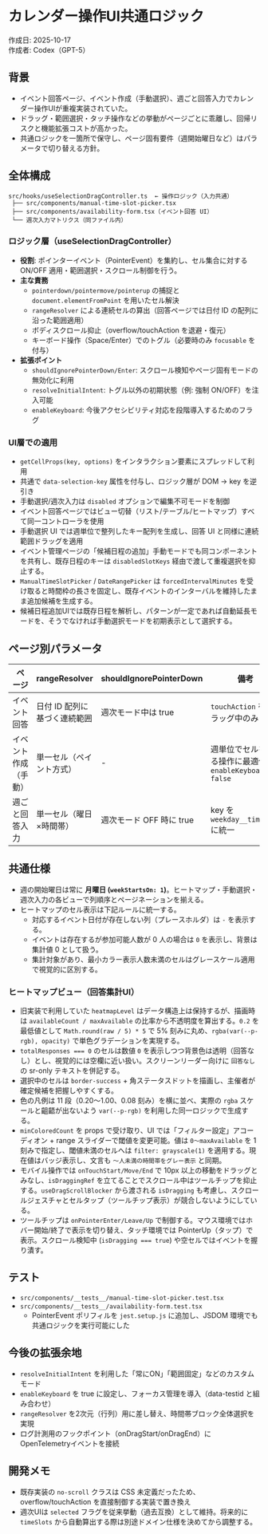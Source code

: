 # カレンダー操作UI共通ロジック

作成日: 2025-10-17  
作成者: Codex（GPT-5）

## 背景

- イベント回答ページ、イベント作成（手動選択）、週ごと回答入力でカレンダー操作UIが重複実装されていた。
- ドラッグ・範囲選択・タッチ操作などの挙動がページごとに乖離し、回帰リスクと機能拡張コストが高かった。
- 共通ロジックを一箇所で保守し、ページ固有要件（週開始曜日など）はパラメータで切り替える方針。

## 全体構成

```
src/hooks/useSelectionDragController.ts  ← 操作ロジック（入力共通）
 ├── src/components/manual-time-slot-picker.tsx
 ├── src/components/availability-form.tsx（イベント回答 UI）
 └── 週次入力マトリクス（同ファイル内）
```

### ロジック層（useSelectionDragController）

- **役割**: ポインターイベント（PointerEvent）を集約し、セル集合に対する ON/OFF 適用・範囲選択・スクロール制御を行う。
- **主な責務**
  - `pointerdown/pointermove/pointerup` の捕捉と `document.elementFromPoint` を用いたセル解決
  - `rangeResolver` による連続セルの算出（回答ページでは日付 ID の配列に沿った範囲適用）
  - ボディスクロール抑止（overflow/touchAction を退避・復元）
  - キーボード操作（Space/Enter）でのトグル（必要時のみ `focusable` を付与）
- **拡張ポイント**
  - `shouldIgnorePointerDown/Enter`: スクロール検知やページ固有モードの無効化に利用
  - `resolveInitialIntent`: トグル以外の初期状態（例: 強制 ON/OFF）を注入可能
  - `enableKeyboard`: 今後アクセシビリティ対応を段階導入するためのフラグ

### UI層での適用

- `getCellProps(key, options)` をインタラクション要素にスプレッドして利用
- 共通で `data-selection-key` 属性を付与し、ロジック層が DOM → key を逆引き
- 手動選択/週次入力は `disabled` オプションで編集不可モードを制御
- イベント回答ページではビュー切替（リスト/テーブル/ヒートマップ）すべて同一コントローラを使用
- 手動選択 UI では週単位で整列したキー配列を生成し、回答 UI と同様に連続範囲ドラッグを適用
- イベント管理ページの「候補日程の追加」手動モードでも同コンポーネントを共有し、既存日程のキーは `disabledSlotKeys` 経由で渡して重複選択を抑止する。
- `ManualTimeSlotPicker` / `DateRangePicker` は `forcedIntervalMinutes` を受け取ると時間枠の長さを固定し、既存イベントのインターバルを維持したまま追加候補を生成する。
- 候補日程追加UIでは既存日程を解析し、パターンが一定であれば自動延長モードを、そうでなければ手動選択モードを初期表示として選択する。

## ページ別パラメータ

| ページ               | rangeResolver                | shouldIgnorePointerDown  | 備考                                                    |
| -------------------- | ---------------------------- | ------------------------ | ------------------------------------------------------- |
| イベント回答         | 日付 ID 配列に基づく連続範囲 | 週次モード中は true      | `touchAction` をドラッグ中のみ none                     |
| イベント作成（手動） | 単一セル（ペイント方式）     | -                        | 週単位でセルを塗る操作に最適化、`enableKeyboard: false` |
| 週ごと回答入力       | 単一セル（曜日×時間帯）      | 週次モード OFF 時に true | key を `weekday__timeslot` に統一                       |

## 共通仕様

- 週の開始曜日は常に **月曜日 (`weekStartsOn: 1`)**。ヒートマップ・手動選択・週次入力の各ビューで列順序とページネーションを揃える。
- ヒートマップのセル表示は下記ルールに統一する。
  - 対応するイベント日付が存在しない列（プレースホルダ）は `-` を表示する。
  - イベントは存在するが参加可能人数が 0 人の場合は `0` を表示し、背景は集計値 0 として扱う。
  - 集計対象があり、最小カラー表示人数未満のセルはグレースケール適用で視覚的に区別する。

### ヒートマップビュー（回答集計UI）

- 旧実装で利用していた `heatmapLevel` はデータ構造上は保持するが、描画時は `availableCount / maxAvailable` の比率から不透明度を算出する。`0.2` を最低値として `Math.round(raw / 5) * 5` で 5% 刻みに丸め、`rgba(var(--p-rgb), opacity)` で単色グラデーションを実現する。
- `totalResponses === 0` のセルは数値 `0` を表示しつつ背景色は透明（回答なし）とし、視覚的には空欄に近い扱い。スクリーンリーダー向けに `回答なし` の sr-only テキストを併記する。
- 選択中のセルは `border-success` + 角ステータスドットを描画し、主催者が確定候補を把握しやすくする。
- 色の凡例は 11 段（0.20〜1.00、0.08 刻み）を横に並べ、実際の `rgba` スケールと齟齬が出ないよう `var(--p-rgb)` を利用した同一ロジックで生成する。
- `minColoredCount` を props で受け取り、UI では「フィルター設定」アコーディオン + range スライダーで閾値を変更可能。値は `0〜maxAvailable` を 1 刻みで指定し、閾値未満のセルへは `filter: grayscale(1)` を適用する。現在値はバッジ表示し、文言も `〜人未満の時間帯をグレー表示` と同期。
- モバイル操作では `onTouchStart/Move/End` で 10px 以上の移動をドラッグとみなし、`isDraggingRef` を立てることでスクロール中はツールチップを抑止する。`useDragScrollBlocker` から渡される `isDragging` も考慮し、スクロールジェスチャとセルタップ（ツールチップ表示）が競合しないようにしている。
- ツールチップは `onPointerEnter/Leave/Up` で制御する。マウス環境ではホバー開始/終了で表示を切り替え、タッチ環境では PointerUp（タップ）で表示。スクロール検知中 (`isDragging === true`) や空セルではイベントを握り潰す。

## テスト

- `src/components/__tests__/manual-time-slot-picker.test.tsx`
- `src/components/__tests__/availability-form.test.tsx`
  - PointerEvent ポリフィルを `jest.setup.js` に追加し、JSDOM 環境でも共通ロジックを実行可能にした

## 今後の拡張余地

- `resolveInitialIntent` を利用した「常にON」「範囲固定」などのカスタムモード
- `enableKeyboard` を true に設定し、フォーカス管理を導入（data-testid と組み合わせ）
- `rangeResolver` を2次元（行列）用に差し替え、時間帯ブロック全体選択を実現
- ログ計測用のフックポイント（onDragStart/onDragEnd）にOpenTelemetryイベントを接続

## 開発メモ

- 既存実装の `no-scroll` クラスは CSS 未定義だったため、overflow/touchAction を直接制御する実装で置き換え
- 週次UIは `selected` フラグを従来挙動（過去互換）として維持。将来的に `timeSlots` から自動算出する際は別途ドメイン仕様を決めてから調整する。
